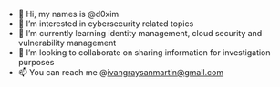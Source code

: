 - 👋 Hi, my names is @d0xim
- 👀 I’m interested in cybersecurity related topics
- 🌱 I’m currently learning identity management, cloud security and vulnerability management
- 💞️ I’m looking to collaborate on sharing information for investigation purposes
- 📫 You can reach me @ivangraysanmartin@gmail.com

<!---
d0xim/d0xim is a ✨ special ✨ repository because its `README.md` (this file) appears on your GitHub profile.
You can click the Preview link to take a look at your changes.
--->
